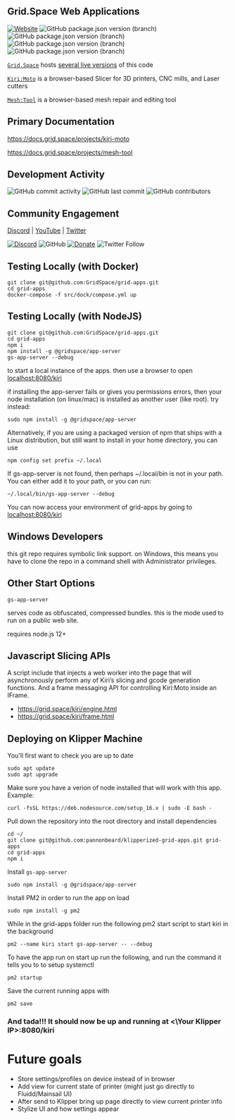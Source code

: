 ## Grid.Space Web Applications

[![Website](https://img.shields.io/website?url=https%3A%2F%2Fgrid.space%2F)](https://grid.space/kiri/)
![GitHub package.json version (branch)](https://img.shields.io/github/package-json/v/GridSpace/grid-apps/rel-3.3)
![GitHub package.json version (branch)](https://img.shields.io/github/package-json/v/GridSpace/grid-apps/rel-3.4)
![GitHub package.json version (branch)](https://img.shields.io/github/package-json/v/GridSpace/grid-apps/rel-3.5)
![GitHub package.json version (branch)](https://img.shields.io/github/package-json/v/GridSpace/grid-apps/rel-3.6)

[`Grid.Space`](https://grid.space) hosts [several live versions](https://grid.space/choose) of this code

[`Kiri:Moto`](https://grid.space/kiri) is a browser-based Slicer for 3D printers, CNC mills, and Laser cutters

[`Mesh:Tool`](https://grid.space/mesh) is a browser-based mesh repair and editing tool

## Primary Documentation

https://docs.grid.space/projects/kiri-moto

https://docs.grid.space/projects/mesh-tool

## Development Activity

![GitHub commit activity](https://img.shields.io/github/commit-activity/w/GridSpace/grid-apps)
![GitHub last commit](https://img.shields.io/github/last-commit/GridSpace/grid-apps)
![GitHub contributors](https://img.shields.io/github/contributors/GridSpace/grid-apps)

## Community Engagement

[Discord](https://discord.com/invite/suyCCgr)
 | [YouTube](https://www.youtube.com/c/gridspace)
 | [Twitter](https://twitter.com/grid_space_3d)

[![Discord](https://img.shields.io/discord/688863523207774209)](https://discord.com/channels/688863523207774209/688863523211968535)
![GitHub](https://img.shields.io/github/license/GridSpace/grid-apps)
[![Donate](https://img.shields.io/badge/Donate-PayPal-green.svg)](https://paypal.me/gridspace3d?locale.x=en_US)
![Twitter Follow](https://img.shields.io/twitter/follow/grid_space_3d?label=follow&style=social)


## Testing Locally (with Docker)

```
git clone git@github.com:GridSpace/grid-apps.git
cd grid-apps
docker-compose -f src/dock/compose.yml up
```

## Testing Locally (with NodeJS)

```
git clone git@github.com:GridSpace/grid-apps.git
cd grid-apps
npm i
npm install -g @gridspace/app-server
gs-app-server --debug
```

to start a local instance of the apps. then use a browser to open
[localhost:8080/kiri](http://localhost:8080/kiri)

if installing the app-server fails or gives you permissions errors, then your node installation (on linux/mac) is installed as another user (like root). try instead:

```
sudo npm install -g @gridspace/app-server
```

Alternatively, if you are using a packaged version of npm that ships with
a Linux distribution, but still want to install in your home directory, you
can use

```
npm config set prefix ~/.local
```

If gs-app-server is not found, then perhaps ~/.local/bin is not in
your path. You can either add it to your path, or you can run:

```
~/.local/bin/gs-app-server --debug
```

You can now access your environment of grid-apps by going to
[localhost:8080/kiri](http://127.0.0.1:8080/kiri)

## Windows Developers

this git repo requires symbolic link support. on Windows, this means you have to clone the repo in a command shell with Administrator privileges.

## Other Start Options

```
gs-app-server
```
serves code as obfuscated, compressed bundles. this is the mode used to run on a public
web site.

requires node.js 12+

## Javascript Slicing APIs

A script include that injects a web worker into the page that will asynchronously perform any of Kiri’s slicing and gcode generation functions. And a frame messaging API for controlling Kiri:Moto inside an IFrame.

* https://grid.space/kiri/engine.html
* https://grid.space/kiri/frame.html

## Deploying on Klipper Machine
You'll first want to check you are up to date
```
sudo apt update
sudo apt upgrade
```

Make sure you have a verion of node installed that will work with this app. Example:
```
curl -fsSL https://deb.nodesource.com/setup_16.x | sudo -E bash -
```

Pull down the repository into the root directory and install dependencies
```
cd ~/
git clone git@github.com:pannonbeard/klipperized-grid-apps.git grid-apps
cd grid-apps
npm i
```

Install `gs-app-server`
```
sudo npm install -g @gridspace/app-server
```

Install PM2 in order to run the app on load
```
sudo npm install -g pm2
```

While in the grid-apps folder run the following pm2 start script to start kiri in the background

```
pm2 --name kiri start gs-app-server -- --debug
```

To have the app run on start up run the following, and run the command it tells you to to setup systemctl
```
pm2 startup
```

Save the current running apps with 
```
pm2 save
```

### And tada!!! It should now be up and running at <\Your Klipper IP>:8080/kiri


# Future goals
- Store settings/profiles on device instead of in browser
- Add view for current state of printer (might just go directly to Fluidd/Mainsail UI)
- After send to Klipper bring up page directly to view current printer info
- Stylize UI and how settings appear
